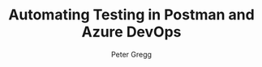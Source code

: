 ---
title: Automating Testing in Postman and Azure DevOps
author: Peter Gregg
description: Automating Testing in Postman and Azure DevOps
image: https://dummyimage.com/800x600/000/fff&text=placeholder
thumbnail: https://dummyimage.com/200x200/000/fff&text=placeholder
type: article
status: draft
published: 2021/07/10 16:00:00
categories: 
  - Automated Testing
  - Postman
  - Azure DevOps
---